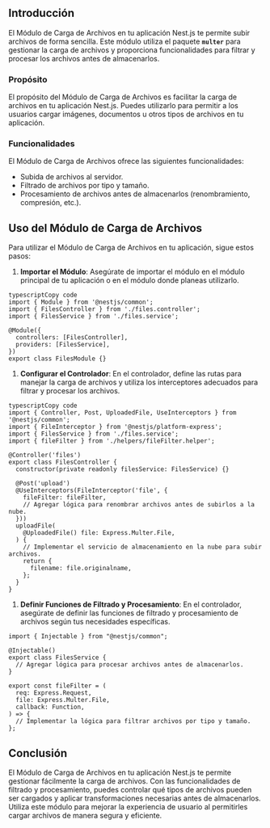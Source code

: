 ## **Introducción**

El Módulo de Carga de Archivos en tu aplicación Nest.js te permite subir archivos de forma sencilla. Este módulo utiliza el paquete **`multer`** para gestionar la carga de archivos y proporciona funcionalidades para filtrar y procesar los archivos antes de almacenarlos.

### **Propósito**

El propósito del Módulo de Carga de Archivos es facilitar la carga de archivos en tu aplicación Nest.js. Puedes utilizarlo para permitir a los usuarios cargar imágenes, documentos u otros tipos de archivos en tu aplicación.

### **Funcionalidades**

El Módulo de Carga de Archivos ofrece las siguientes funcionalidades:

- Subida de archivos al servidor.
- Filtrado de archivos por tipo y tamaño.
- Procesamiento de archivos antes de almacenarlos (renombramiento, compresión, etc.).

## **Uso del Módulo de Carga de Archivos**

Para utilizar el Módulo de Carga de Archivos en tu aplicación, sigue estos pasos:

1. **Importar el Módulo**: Asegúrate de importar el módulo en el módulo principal de tu aplicación o en el módulo donde planeas utilizarlo.

```tsx
typescriptCopy code
import { Module } from '@nestjs/common';
import { FilesController } from './files.controller';
import { FilesService } from './files.service';

@Module({
  controllers: [FilesController],
  providers: [FilesService],
})
export class FilesModule {}

```

1. **Configurar el Controlador**: En el controlador, define las rutas para manejar la carga de archivos y utiliza los interceptores adecuados para filtrar y procesar los archivos.

```tsx
typescriptCopy code
import { Controller, Post, UploadedFile, UseInterceptors } from '@nestjs/common';
import { FileInterceptor } from '@nestjs/platform-express';
import { FilesService } from './files.service';
import { fileFilter } from './helpers/fileFilter.helper';

@Controller('files')
export class FilesController {
  constructor(private readonly filesService: FilesService) {}

  @Post('upload')
  @UseInterceptors(FileInterceptor('file', {
    fileFilter: fileFilter,
    // Agregar lógica para renombrar archivos antes de subirlos a la nube.
  }))
  uploadFile(
    @UploadedFile() file: Express.Multer.File,
  ) {
    // Implementar el servicio de almacenamiento en la nube para subir archivos.
    return {
      filename: file.originalname,
    };
  }
}

```

1. **Definir Funciones de Filtrado y Procesamiento**: En el controlador, asegúrate de definir las funciones de filtrado y procesamiento de archivos según tus necesidades específicas.

```tsx
import { Injectable } from "@nestjs/common";

@Injectable()
export class FilesService {
  // Agregar lógica para procesar archivos antes de almacenarlos.
}
```

```tsx
export const fileFilter = (
  req: Express.Request,
  file: Express.Multer.File,
  callback: Function,
) => {
  // Implementar la lógica para filtrar archivos por tipo y tamaño.
};
```

## **Conclusión**

El Módulo de Carga de Archivos en tu aplicación Nest.js te permite gestionar fácilmente la carga de archivos. Con las funcionalidades de filtrado y procesamiento, puedes controlar qué tipos de archivos pueden ser cargados y aplicar transformaciones necesarias antes de almacenarlos. Utiliza este módulo para mejorar la experiencia de usuario al permitirles cargar archivos de manera segura y eficiente.
